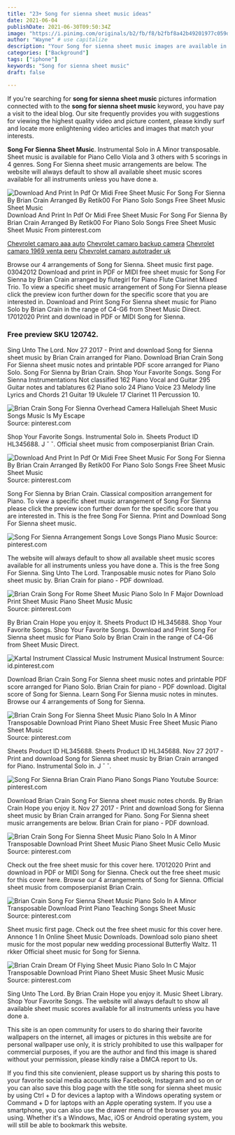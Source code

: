 ```yaml
---
title: "23+ Song for sienna sheet music ideas"
date: 2021-06-04
publishDate: 2021-06-30T09:50:34Z
image: "https://i.pinimg.com/originals/b2/fb/f8/b2fbf8a42b49201977c059dd41647944.gif"
author: "Wayne" # use capitalize
description: "Your Song for sienna sheet music images are available in this site. Song for sienna sheet music are a topic that is being searched for and liked by netizens now. You can Find and Download the Song for sienna sheet music files here. Get all royalty-free vectors."
categories: ["Background"]
tags: ["iphone"]
keywords: "Song for sienna sheet music"
draft: false

---
```


If you're searching for **song for sienna sheet music** pictures information connected with to the **song for sienna sheet music** keyword, you have pay a visit to the ideal  blog.  Our site frequently  provides you with  suggestions  for viewing  the highest  quality video and picture  content, please kindly surf and locate more enlightening video articles and images  that match your interests.

**Song For Sienna Sheet Music**. Instrumental Solo in A Minor transposable. Sheet music is available for Piano Cello Viola and 3 others with 5 scorings in 4 genres. Song For Sienna sheet music arrangements are below. The website will always default to show all available sheet music scores available for all instruments unless you have done a.

![Download And Print In Pdf Or Midi Free Sheet Music For Song For Sienna By Brian Crain Arranged By Retik00 For Piano Solo Songs Free Sheet Music Sheet Music](https://i.pinimg.com/originals/dd/eb/8c/ddeb8c7ec13e3abea49cedca7ff68c08.png "Download And Print In Pdf Or Midi Free Sheet Music For Song For Sienna By Brian Crain Arranged By Retik00 For Piano Solo Songs Free Sheet Music Sheet Music")
Download And Print In Pdf Or Midi Free Sheet Music For Song For Sienna By Brian Crain Arranged By Retik00 For Piano Solo Songs Free Sheet Music Sheet Music From pinterest.com

[Chevrolet camaro aaa auto](/chevrolet-camaro-aaa-auto/)
[Chevrolet camaro backup camera](/chevrolet-camaro-backup-camera/)
[Chevrolet camaro 1969 venta peru](/chevrolet-camaro-1969-venta-peru/)
[Chevrolet camaro autotrader uk](/chevrolet-camaro-autotrader-uk/)

Browse our 4 arrangements of Song for Sienna. Sheet music first page. 03042012 Download and print in PDF or MIDI free sheet music for Song For Sienna by Brian Crain arranged by flutegirl for Piano Flute Clarinet Mixed Trio. To view a specific sheet music arrangement of Song For Sienna please click the preview icon further down for the specific score that you are interested in. Download and Print Song For Sienna sheet music for Piano Solo by Brian Crain in the range of C4-G6 from Sheet Music Direct. 17012020 Print and download in PDF or MIDI Song for Sienna.

### Free preview SKU 120742.

Sing Unto The Lord. Nov 27 2017 - Print and download Song for Sienna sheet music by Brian Crain arranged for Piano. Download Brian Crain Song For Sienna sheet music notes and printable PDF score arranged for Piano Solo. Song For Sienna by Brian Crain. Shop Your Favorite Songs. Song For Sienna Instrumentations Not classified 162 Piano Vocal and Guitar 295 Guitar notes and tablatures 62 Piano solo 24 Piano Voice 23 Melody line Lyrics and Chords 21 Guitar 19 Ukulele 17 Clarinet 11 Percussion 10.


![Brian Crain Song For Sienna Overhead Camera Hallelujah Sheet Music Songs Music Is My Escape](https://i.pinimg.com/originals/1b/3f/bc/1b3fbcf3288764efe6e0a3bf2e008e8a.jpg "Brian Crain Song For Sienna Overhead Camera Hallelujah Sheet Music Songs Music Is My Escape")
Source: pinterest.com

Shop Your Favorite Songs. Instrumental Solo in. Sheets Product ID HL345688. J ˇ ˇ. Official sheet music from composerpianist Brian Crain.

![Download And Print In Pdf Or Midi Free Sheet Music For Song For Sienna By Brian Crain Arranged By Retik00 For Piano Solo Songs Free Sheet Music Sheet Music](https://i.pinimg.com/originals/dd/eb/8c/ddeb8c7ec13e3abea49cedca7ff68c08.png "Download And Print In Pdf Or Midi Free Sheet Music For Song For Sienna By Brian Crain Arranged By Retik00 For Piano Solo Songs Free Sheet Music Sheet Music")
Source: pinterest.com

Song For Sienna by Brian Crain. Classical composition arrangement for Piano. To view a specific sheet music arrangement of Song For Sienna please click the preview icon further down for the specific score that you are interested in. This is the free Song For Sienna. Print and Download Song For Sienna sheet music.

![Song For Sienna Arrangement Songs Love Songs Piano Music](https://i.pinimg.com/originals/f7/d4/bc/f7d4bca535e49ecef3f2a01e98eb19bf.jpg "Song For Sienna Arrangement Songs Love Songs Piano Music")
Source: pinterest.com

The website will always default to show all available sheet music scores available for all instruments unless you have done a. This is the free Song For Sienna. Sing Unto The Lord. Tranposable music notes for Piano Solo sheet music by. Brian Crain for piano - PDF download.

![Brian Crain Song For Rome Sheet Music Piano Solo In F Major Download Print Sheet Music Piano Sheet Music Music](https://i.pinimg.com/originals/9a/15/df/9a15dfc83644235848d32624c363d399.gif "Brian Crain Song For Rome Sheet Music Piano Solo In F Major Download Print Sheet Music Piano Sheet Music Music")
Source: pinterest.com

By Brian Crain Hope you enjoy it. Sheets Product ID HL345688. Shop Your Favorite Songs. Shop Your Favorite Songs. Download and Print Song For Sienna sheet music for Piano Solo by Brian Crain in the range of C4-G6 from Sheet Music Direct.

![Kartal Instrument Classical Music Instrument Musical Instrument](https://i.pinimg.com/originals/86/ea/50/86ea50d749af3af1ea24b36753dd8ae9.jpg "Kartal Instrument Classical Music Instrument Musical Instrument")
Source: id.pinterest.com

Download Brian Crain Song For Sienna sheet music notes and printable PDF score arranged for Piano Solo. Brian Crain for piano - PDF download. Digital score of Song for Sienna. Learn Song For Sienna music notes in minutes. Browse our 4 arrangements of Song for Sienna.

![Brian Crain Song For Sienna Sheet Music Piano Solo In A Minor Transposable Download Print Piano Sheet Music Free Sheet Music Piano Sheet Music](https://i.pinimg.com/originals/fa/19/27/fa1927bab925eb3468a37dbfed1f1326.gif "Brian Crain Song For Sienna Sheet Music Piano Solo In A Minor Transposable Download Print Piano Sheet Music Free Sheet Music Piano Sheet Music")
Source: pinterest.com

Sheets Product ID HL345688. Sheets Product ID HL345688. Nov 27 2017 - Print and download Song for Sienna sheet music by Brian Crain arranged for Piano. Instrumental Solo in. J ˇ ˇ.

![Song For Sienna Brian Crain Piano Piano Songs Piano Youtube](https://i.pinimg.com/originals/c4/6f/28/c46f2800053d143612c5c2dedcad54e4.jpg "Song For Sienna Brian Crain Piano Piano Songs Piano Youtube")
Source: pinterest.com

Download Brian Crain Song For Sienna sheet music notes chords. By Brian Crain Hope you enjoy it. Nov 27 2017 - Print and download Song for Sienna sheet music by Brian Crain arranged for Piano. Song For Sienna sheet music arrangements are below. Brian Crain for piano - PDF download.

![Brian Crain Song For Sienna Sheet Music Piano Solo In A Minor Transposable Download Print Sheet Music Piano Sheet Music Cello Music](https://i.pinimg.com/originals/f2/cc/6a/f2cc6a52f50e63f21f0127ebbc9c8b30.gif "Brian Crain Song For Sienna Sheet Music Piano Solo In A Minor Transposable Download Print Sheet Music Piano Sheet Music Cello Music")
Source: pinterest.com

Check out the free sheet music for this cover here. 17012020 Print and download in PDF or MIDI Song for Sienna. Check out the free sheet music for this cover here. Browse our 4 arrangements of Song for Sienna. Official sheet music from composerpianist Brian Crain.

![Brian Crain Song For Sienna Sheet Music Piano Solo In A Minor Transposable Download Print Piano Teaching Songs Sheet Music](https://i.pinimg.com/originals/16/d9/9f/16d99f1ec44d9869e4d127dd9c5ed7c5.gif "Brian Crain Song For Sienna Sheet Music Piano Solo In A Minor Transposable Download Print Piano Teaching Songs Sheet Music")
Source: pinterest.com

Sheet music first page. Check out the free sheet music for this cover here. Annonce 1 In Online Sheet Music Downloads. Download solo piano sheet music for the most popular new wedding processional Butterfly Waltz. 11 rkker Official sheet music for Song for Sienna.

![Brian Crain Dream Of Flying Sheet Music Piano Solo In C Major Transposable Download Print Piano Sheet Music Sheet Music Music](https://i.pinimg.com/originals/b2/fb/f8/b2fbf8a42b49201977c059dd41647944.gif "Brian Crain Dream Of Flying Sheet Music Piano Solo In C Major Transposable Download Print Piano Sheet Music Sheet Music Music")
Source: pinterest.com

Sing Unto The Lord. By Brian Crain Hope you enjoy it. Music Sheet Library. Shop Your Favorite Songs. The website will always default to show all available sheet music scores available for all instruments unless you have done a.

This site is an open community for users to do sharing their favorite wallpapers on the internet, all images or pictures in this website are for personal wallpaper use only, it is stricly prohibited to use this wallpaper for commercial purposes, if you are the author and find this image is shared without your permission, please kindly raise a DMCA report to Us.

If you find this site convienient, please support us by sharing this posts to your favorite social media accounts like Facebook, Instagram and so on or you can also save this blog page with the title song for sienna sheet music by using Ctrl + D for devices a laptop with a Windows operating system or Command + D for laptops with an Apple operating system. If you use a smartphone, you can also use the drawer menu of the browser you are using. Whether it's a Windows, Mac, iOS or Android operating system, you will still be able to bookmark this website.
